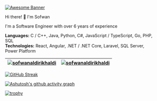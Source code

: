 [![Awesome Banner](https://github-production-user-asset-6210df.s3.amazonaws.com/74038190/240304586-d48893bd-0757-481c-8d7e-ba3e163feae7.png?X-Amz-Algorithm=AWS4-HMAC-SHA256&X-Amz-Credential=AKIAVCODYLSA53PQK4ZA%2F20240802%2Fus-east-1%2Fs3%2Faws4_request&X-Amz-Date=20240802T055905Z&X-Amz-Expires=300&X-Amz-Signature=bc4c6ad19f8ebabca664e3bac5c7e5d6c0c011d016e2989fdf92cb09e7f62a78&X-Amz-SignedHeaders=host&actor_id=156644449&key_id=0&repo_id=588181932)](https://anmol-baranwal.github.io/Cool-GIFs-For-GitHub/#/)

Hi there! 👋 I'm Sofwan

I'm a Software Engineer with over 6 years of experience

**Languages:** C / C++, Java, Python, C#, JavaScript / TypeScript, Go, PHP, SQL\
**Technologies:** React, Angular, .NET / .NET Core, Laravel, SQL Server, Power Platform

| <a href="https://github.com/anuraghazra/github-readme-stats"><img align="center" src="https://github-readme-stats.vercel.app/api?username=sofwanaldirikhaldi&show_icons=true&hide_border=true&theme=default" alt="sofwanaldirikhaldi"/></a> | <a href="https://github.com/anuraghazra/github-readme-stats"><img align="center" src="https://github-readme-stats.vercel.app/api/top-langs/?username=sofwanaldirikhaldi&layout=compact&hide_border=true&theme=default" alt="sofwanaldirikhaldi"/></a> |
| ------------- | ------------- |

[![GitHub Streak](https://streak-stats.demolab.com/?user=sofwanaldirikhaldi&card_width=822&border_radius=0)](https://git.io/streak-stats)

[![Ashutosh's github activity graph](https://github-readme-activity-graph.vercel.app/graph?username=sofwanaldirikhaldi&theme=minimal)](https://github.com/ashutosh00710/github-readme-activity-graph)

[![trophy](https://github-profile-trophy.vercel.app/?username=sofwanaldirikhaldi&margin-w=5)](https://github.com/ryo-ma/github-profile-trophy)
